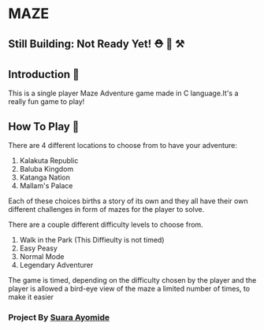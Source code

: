 # MAZE 

## Still Building: Not Ready Yet! ⛑️ 🔨 ⚒️

## Introduction :eyes: 
This is a single player Maze Adventure game made in C language.It's a really fun game to play!

## How To Play :rocket:

There are 4 different locations to choose from to have your adventure:
1. Kalakuta Republic
2. Baluba Kingdom
3. Katanga Nation
4. Mallam's Palace

Each of these choices births a story of its own and they all have their own different challenges in form of mazes for the player to solve.

There are a couple different difficulty levels to choose from. 
1. Walk in the Park (This Diffieulty is not timed)
2. Easy Peasy
3. Normal Mode
4. Legendary Adventurer

The game is timed, depending on the difficulty chosen by the player and the player is allowed a bird-eye view of the maze a limited number of times, to make it easier

### Project By [Suara Ayomide](https://twitter.com/aysuarex)
